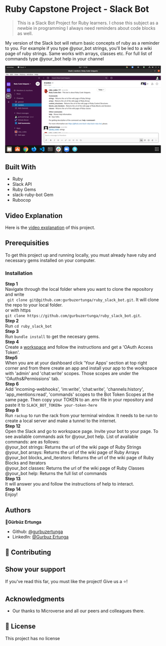 # Ruby Capstone Project - Slack Bot

> This is a Slack Bot Project for Ruby learners. I chose this subject as a newbie in programming I always need reminders about code blocks as well.

My version of the Slack bot will return basic concepts of ruby as a reminder to you. For example if you type @your_bot strings, you'll be led to a wiki page of ruby strings. Same works with arrays, classes etc. For full list of commands type @your_bot help in your channel

![screenshot](./assets/screenshot.png)

## Built With
* Ruby
* Slack API
* Ruby Gems
* slack-ruby-bot Gem
* Rubocop

## Video Explanation

Here is the [video explanation](https://www.loom.com/share/c6738ee94321498bacc9f3c6eb38448e) of this project.

## Prerequisities

To get this project up and running locally, you must already have ruby and necessary gems installed on your computer.

### Installation

**Step 1**<br>
Navigate through the local folder where you want to clone the repository and write<br>
``` git clone git@github.com:gurbuzertunga/ruby_slack_bot.git```. It will clone the repo to your local folder.<br>
or with https<br>
```git clone https://github.com/gurbuzertunga/ruby_slack_bot.git```.<br>
**Step 2**<br>
Run ```cd ruby_slack_bot```<br>
**Step 3**<br>
Run ```bundle install``` to get the necesary gems.<br>
**Step 4**<br>
Create a [workspace](https://slack.com/get-started#/create) and follow the instructions and get a 'OAuth Access Token'.<br>
**Step5**<br>
When you are at your dashboard click 'Your Apps' section at top right corner and from there create an app and install your app to the workspace with 'admin' and 'chat:write' scopes. Those scopes are under the 'OAuths&Permissions' tab.<br>
**Step 6**<br>
Add 'incoming-webhooks', 'im:write', 'chat:write', 'channels:history', 'app_mentions:read', 'commands' scopes to the Bot Token Scopes at the same page. Then copy your TOKEN to an .env file in your repository and paste it to ```SLACK_BOT_TOKEN= your-token-here```<br>
**Step 8**<br>
Run ```rackup``` to run the rack  from your terminal window. It needs to be run to create a local server and make a tunnel to the internet.<br>
**Step 12**<br>
Open the Slack and go to workspace page. Invite your bot to your page. To see available commands ask for @your_bot help.
List of available commands: are as follows:<br>
@your_bot strings: Returns the url of the wiki page of Ruby Strings<br>
@your_bot arrays: Returns the url of the wiki page of Ruby Arrays<br>
@your_bot blocks_and_iterators: Returns the url of the wiki page of Ruby Blocks and Iterators<br>
@your_bot classes: Returns the url of the wiki page of Ruby Classes<br>
@your_bot help: Returns the full list of commands<br>
**Step 13**<br>
It will answer you and follow the instructions of help to interact.<br>
**Step 14**<br>
Enjoy!<br>

## Authors

:bust_in_silhouette:**Gürbüz Ertunga**
- Github: [@gurbuzertunga](https://github.com/gurbuzertunga)
- LinkedIn: [@Gurbuz Ertunga](https://www.linkedin.com/in/gurbuz-ertunga-a607a2a5/)

## :handshake: Contributing

## Show your support
If you've read this far, you must like the project! Give us a :star:️!

## Acknowledgments
- Our thanks to Microverse and all our peers and colleagues there.

## :memo: License
This project has no license  